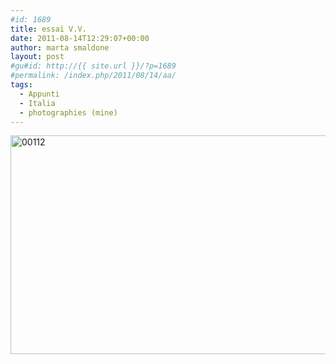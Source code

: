 ```yaml
---
#id: 1689
title: essai V.V.
date: 2011-08-14T12:29:07+00:00
author: marta smaldone
layout: post
#gu#id: http://{{ site.url }}/?p=1689
#permalink: /index.php/2011/08/14/aa/
tags:
  - Appunti
  - Italia
  - photographies (mine)
---
```

<img class="aligncenter size-full wp-image-3571" src="{{ site.url }}/images/uploads/2011/08/00112-1.jpg" alt="00112" width="529" height="350" srcset="{{ site.url }}/images/uploads/2011/08/00112-1.jpg 529w, {{ site.url }}/images/uploads/2011/08/00112-1-300x198.jpg 300w" sizes="(max-width: 529px) 100vw, 529px" />
